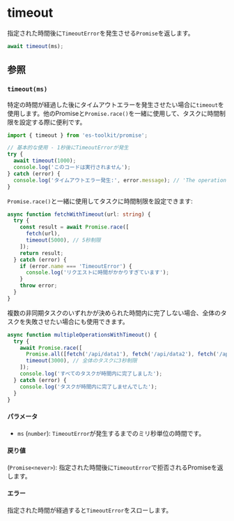 # timeout

指定された時間後に`TimeoutError`を発生させる`Promise`を返します。

```typescript
await timeout(ms);
```

## 参照

### `timeout(ms)`

特定の時間が経過した後にタイムアウトエラーを発生させたい場合に`timeout`を使用します。他のPromiseと`Promise.race()`を一緒に使用して、タスクに時間制限を設定する際に便利です。

```typescript
import { timeout } from 'es-toolkit/promise';

// 基本的な使用 - 1秒後にTimeoutErrorが発生
try {
  await timeout(1000);
  console.log('このコードは実行されません');
} catch (error) {
  console.log('タイムアウトエラー発生:', error.message); // 'The operation was timed out'
}
```

`Promise.race()`と一緒に使用してタスクに時間制限を設定できます:

```typescript
async function fetchWithTimeout(url: string) {
  try {
    const result = await Promise.race([
      fetch(url),
      timeout(5000), // 5秒制限
    ]);
    return result;
  } catch (error) {
    if (error.name === 'TimeoutError') {
      console.log('リクエストに時間がかかりすぎています');
    }
    throw error;
  }
}
```

複数の非同期タスクのいずれかが決められた時間内に完了しない場合、全体のタスクを失敗させたい場合にも使用できます。

```typescript
async function multipleOperationsWithTimeout() {
  try {
    await Promise.race([
      Promise.all([fetch('/api/data1'), fetch('/api/data2'), fetch('/api/data3')]),
      timeout(3000), // 全体のタスクに3秒制限
    ]);
    console.log('すべてのタスクが時間内に完了しました');
  } catch (error) {
    console.log('タスクが時間内に完了しませんでした');
  }
}
```

#### パラメータ

- `ms` (`number`): `TimeoutError`が発生するまでのミリ秒単位の時間です。

#### 戻り値

(`Promise<never>`): 指定された時間後に`TimeoutError`で拒否されるPromiseを返します。

#### エラー

指定された時間が経過すると`TimeoutError`をスローします。
